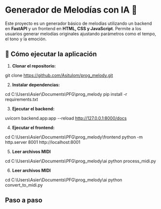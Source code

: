 # Generador de Melodías con IA 🎵

Este proyecto es un generador básico de melodías utilizando un backend en **FastAPI** y un frontend en **HTML, CSS y JavaScript**. Permite a los usuarios generar melodías originales ajustando parámetros como el tempo, el tono y la emoción.

## 🚀 Cómo ejecutar la aplicación

1. **Clonar el repositorio:**

git clone https://github.com/Asitulom/prog_melody.git

2. **Instalar dependencias:**

cd C:\Users\Asier\Documents\PFG\prog_melody
pip install -r requirements.txt

3. **Ejecutar el backend:**

uvicorn backend.app:app --reload
http://127.0.0.1:8000/docs


4. **Ejecutar el frontend:**

cd C:\Users\Asier\Documents\PFG\prog_melody\frontend
python -m http.server 8001
http://localhost:8001

5. **Leer archivos MIDI**

cd C:\Users\Asier\Documents\PFG\prog_melody\ai
python process_midi.py

6. **Leer archivos MIDI**

cd C:\Users\Asier\Documents\PFG\prog_melody\ai
python convert_to_midi.py

##  Paso a paso

